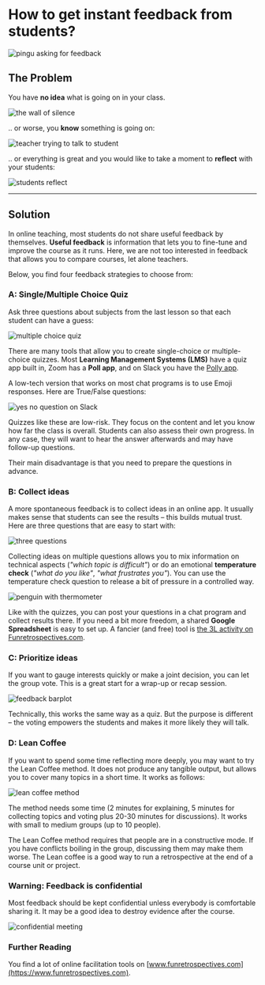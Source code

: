 
# How to get instant feedback from students?

![pingu asking for feedback](images/pingu.png)

## The Problem

You have **no idea** what is going on in your class.

![the wall of silence](images/wall_of_silence.png)

.. or worse, you **know** something is going on:

![teacher trying to talk to student](images/are_you_mad_at_me.png)

.. or everything is great and you would like to take a moment to **reflect** with your students:

![students reflect](images/feedback_reflect.png)

----

## Solution

In online teaching, most students do not share useful feedback by themselves.
**Useful feedback** is information that lets you to fine-tune and improve the course as it runs.
Here, we are not too interested in feedback that allows you to compare courses, let alone teachers.

Below, you find four feedback strategies to choose from:

### A: Single/Multiple Choice Quiz

Ask three questions about subjects from the last lesson so that each student can have a guess:

![multiple choice quiz](images/feedback_multiple_choice.png)

There are many tools that allow you to create single-choice or multiple-choice quizzes.
Most **Learning Management Systems (LMS)** have a quiz app built in, Zoom has a **Poll app**,
and on Slack you have the [Polly app](https://scikitcilantro.slack.com/apps/A04E6JX41-polly?tab=more_info).

A low-tech version that works on most chat programs is to use Emoji responses. Here are True/False questions:

![yes no question on Slack](images/slack_yesno.png)

Quizzes like these are low-risk. 
They focus on the content and let you know how far the class is overall. 
Students can also assess their own progress.
In any case, they will want to hear the answer afterwards and may have follow-up questions.

Their main disadvantage is that you need to prepare the questions in advance.

### B: Collect ideas

A more spontaneous feedback is to collect ideas in an online app.
It usually makes sense that students can see the results – this builds mutual trust.
Here are three questions that are easy to start with:

![three questions](images/feedback_temp_check.png)

Collecting ideas on multiple questions allows you to mix information on technical aspects (*"which topic is difficult"*) or do an emotional **temperature check** (*"what do you like"*, *"what frustrates you"*).
You can use the temperature check question to release a bit of pressure in a controlled way.

![penguin with thermometer](images/thermo.png)

Like with the quizzes, you can post your questions in a chat program and collect results there.
If you need a bit more freedom, a shared **Google Spreadsheet** is easy to set up.
A fancier (and free) tool is [the 3L activity on Funretrospectives.com](https://app.funretrospectives.com/?activity=3Ls).

### C: Prioritize ideas

If you want to gauge interests quickly or make a joint decision, you can let the group vote.
This is a great start for a wrap-up or recap session.

![feedback barplot](images/feedback_barplot.png)

Technically, this works the same way as a quiz.
But the purpose is different – the voting empowers the students and makes it more likely they will talk.

### D: Lean Coffee

If you want to spend some time reflecting more deeply, you may want to try the Lean Coffee method.
It does not produce any tangible output, but allows you to cover many topics in a short time.
It works as follows:

![lean coffee method](images/lean_coffee.png)

The method needs some time (2 minutes for explaining, 5 minutes for collecting topics and voting plus 20-30 minutes for discussions).
It works with small to medium groups (up to 10 people).

The Lean Coffee method requires that people are in a constructive mode.
If you have conflicts boiling in the group, discussing them may make them worse.
The Lean coffee is a good way to run a retrospective at the end of a course unit or project.

### Warning: Feedback is confidential

Most feedback should be kept confidential unless everybody is comfortable sharing it.
It may be a good idea to destroy evidence after the course.

![confidential meeting](images/agent_topsecret.png)

### Further Reading

You find a lot of online facilitation tools on [www.funretrospectives.com](https://www.funretrospectives.com).
